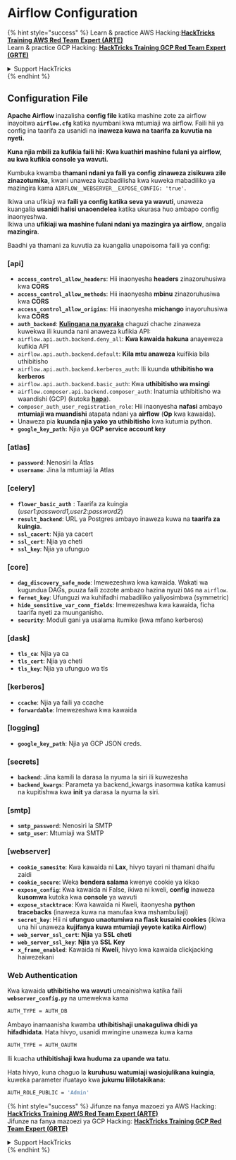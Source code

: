 # Airflow Configuration

{% hint style="success" %}
Learn & practice AWS Hacking:<img src="../../.gitbook/assets/image (1) (1) (1).png" alt="" data-size="line">[**HackTricks Training AWS Red Team Expert (ARTE)**](https://training.hacktricks.xyz/courses/arte)<img src="../../.gitbook/assets/image (1) (1) (1).png" alt="" data-size="line">\
Learn & practice GCP Hacking: <img src="../../.gitbook/assets/image (2).png" alt="" data-size="line">[**HackTricks Training GCP Red Team Expert (GRTE)**<img src="../../.gitbook/assets/image (2).png" alt="" data-size="line">](https://training.hacktricks.xyz/courses/grte)

<details>

<summary>Support HackTricks</summary>

* Check the [**subscription plans**](https://github.com/sponsors/carlospolop)!
* **Join the** 💬 [**Discord group**](https://discord.gg/hRep4RUj7f) or the [**telegram group**](https://t.me/peass) or **follow** us on **Twitter** 🐦 [**@hacktricks\_live**](https://twitter.com/hacktricks_live)**.**
* **Share hacking tricks by submitting PRs to the** [**HackTricks**](https://github.com/carlospolop/hacktricks) and [**HackTricks Cloud**](https://github.com/carlospolop/hacktricks-cloud) github repos.

</details>
{% endhint %}

## Configuration File

**Apache Airflow** inazalisha **config file** katika mashine zote za airflow inayoitwa **`airflow.cfg`** katika nyumbani kwa mtumiaji wa airflow. Faili hii ya config ina taarifa za usanidi na **inaweza kuwa na taarifa za kuvutia na nyeti.**

**Kuna njia mbili za kufikia faili hii: Kwa kuathiri mashine fulani ya airflow, au kwa kufikia console ya wavuti.**

Kumbuka kwamba **thamani ndani ya faili ya config** **zinaweza zisikuwa zile zinazotumika**, kwani unaweza kuzibadilisha kwa kuweka mabadiliko ya mazingira kama `AIRFLOW__WEBSERVER__EXPOSE_CONFIG: 'true'`.

Ikiwa una ufikiaji wa **faili ya config katika seva ya wavuti**, unaweza kuangalia **usanidi halisi unaoendelea** katika ukurasa huo ambapo config inaonyeshwa.\
Ikiwa una **ufikiaji wa mashine fulani ndani ya mazingira ya airflow**, angalia **mazingira**.

Baadhi ya thamani za kuvutia za kuangalia unapoisoma faili ya config:

### \[api]

* **`access_control_allow_headers`**: Hii inaonyesha **headers** zinazoruhusiwa kwa **CORS**
* **`access_control_allow_methods`**: Hii inaonyesha **mbinu** zinazoruhusiwa kwa **CORS**
* **`access_control_allow_origins`**: Hii inaonyesha **michango** inayoruhusiwa kwa **CORS**
* **`auth_backend`**: [**Kulingana na nyaraka**](https://airflow.apache.org/docs/apache-airflow/stable/security/api.html) chaguzi chache zinaweza kuwekwa ili kuunda nani anaweza kufikia API:
* `airflow.api.auth.backend.deny_all`: **Kwa kawaida hakuna** anayeweza kufikia API
* `airflow.api.auth.backend.default`: **Kila mtu anaweza** kuifikia bila uthibitisho
* `airflow.api.auth.backend.kerberos_auth`: Ili kuunda **uthibitisho wa kerberos**
* `airflow.api.auth.backend.basic_auth`: Kwa **uthibitisho wa msingi**
* `airflow.composer.api.backend.composer_auth`: Inatumia uthibitisho wa waandishi (GCP) (kutoka [**hapa**](https://cloud.google.com/composer/docs/access-airflow-api)).
* `composer_auth_user_registration_role`: Hii inaonyesha **nafasi** ambayo **mtumiaji wa muandishi** atapata ndani ya **airflow** (**Op** kwa kawaida).
* Unaweza pia **kuunda njia yako ya uthibitisho** kwa kutumia python.
* **`google_key_path`:** Njia ya **GCP service account key**

### **\[atlas]**

* **`password`**: Nenosiri la Atlas
* **`username`**: Jina la mtumiaji la Atlas

### \[celery]

* **`flower_basic_auth`** : Taarifa za kuingia (_user1:password1,user2:password2_)
* **`result_backend`**: URL ya Postgres ambayo inaweza kuwa na **taarifa za kuingia**.
* **`ssl_cacert`**: Njia ya cacert
* **`ssl_cert`**: Njia ya cheti
* **`ssl_key`**: Njia ya ufunguo

### \[core]

* **`dag_discovery_safe_mode`**: Imewezeshwa kwa kawaida. Wakati wa kugundua DAGs, puuza faili zozote ambazo hazina nyuzi `DAG` na `airflow`.
* **`fernet_key`**: Ufunguzi wa kuhifadhi mabadiliko yaliyosimbwa (symmetric)
* **`hide_sensitive_var_conn_fields`**: Imewezeshwa kwa kawaida, ficha taarifa nyeti za muunganisho.
* **`security`**: Moduli gani ya usalama itumike (kwa mfano kerberos)

### \[dask]

* **`tls_ca`**: Njia ya ca
* **`tls_cert`**: Njia ya cheti
* **`tls_key`**: Njia ya ufunguo wa tls

### \[kerberos]

* **`ccache`**: Njia ya faili ya ccache
* **`forwardable`**: Imewezeshwa kwa kawaida

### \[logging]

* **`google_key_path`**: Njia ya GCP JSON creds.

### \[secrets]

* **`backend`**: Jina kamili la darasa la nyuma la siri ili kuwezesha
* **`backend_kwargs`**: Parameta ya backend\_kwargs inasomwa katika kamusi na kupitishwa kwa **init** ya darasa la nyuma la siri.

### \[smtp]

* **`smtp_password`**: Nenosiri la SMTP
* **`smtp_user`**: Mtumiaji wa SMTP

### \[webserver]

* **`cookie_samesite`**: Kwa kawaida ni **Lax**, hivyo tayari ni thamani dhaifu zaidi
* **`cookie_secure`**: Weka **bendera salama** kwenye cookie ya kikao
* **`expose_config`**: Kwa kawaida ni False, ikiwa ni kweli, **config** inaweza **kusomwa** kutoka kwa **console** ya wavuti
* **`expose_stacktrace`**: Kwa kawaida ni Kweli, itaonyesha **python tracebacks** (inaweza kuwa na manufaa kwa mshambuliaji)
* **`secret_key`**: Hii ni **ufunguo unaotumiwa na flask kusaini cookies** (ikiwa una hii unaweza **kujifanya kuwa mtumiaji yeyote katika Airflow**)
* **`web_server_ssl_cert`**: **Njia** ya **SSL** **cheti**
* **`web_server_ssl_key`**: **Njia** ya **SSL** **Key**
* **`x_frame_enabled`**: Kawaida ni **Kweli**, hivyo kwa kawaida clickjacking haiwezekani

### Web Authentication

Kwa kawaida **uthibitisho wa wavuti** umeainishwa katika faili **`webserver_config.py`** na umewekwa kama
```bash
AUTH_TYPE = AUTH_DB
```
Ambayo inamaanisha kwamba **uthibitishaji unakaguliwa dhidi ya hifadhidata**. Hata hivyo, usanidi mwingine unaweza kuwa kama
```bash
AUTH_TYPE = AUTH_OAUTH
```
Ili kuacha **uthibitishaji kwa huduma za upande wa tatu**.

Hata hivyo, kuna chaguo la **kuruhusu watumiaji wasiojulikana kuingia**, kuweka parameter ifuatayo kwa **jukumu lililotakikana**:
```bash
AUTH_ROLE_PUBLIC = 'Admin'
```
{% hint style="success" %}
Jifunze na fanya mazoezi ya AWS Hacking:<img src="../../.gitbook/assets/image (1) (1) (1).png" alt="" data-size="line">[**HackTricks Training AWS Red Team Expert (ARTE)**](https://training.hacktricks.xyz/courses/arte)<img src="../../.gitbook/assets/image (1) (1) (1).png" alt="" data-size="line">\
Jifunze na fanya mazoezi ya GCP Hacking: <img src="../../.gitbook/assets/image (2).png" alt="" data-size="line">[**HackTricks Training GCP Red Team Expert (GRTE)**<img src="../../.gitbook/assets/image (2).png" alt="" data-size="line">](https://training.hacktricks.xyz/courses/grte)

<details>

<summary>Support HackTricks</summary>

* Angalia [**mpango wa usajili**](https://github.com/sponsors/carlospolop)!
* **Jiunge na** 💬 [**kikundi cha Discord**](https://discord.gg/hRep4RUj7f) au [**kikundi cha telegram**](https://t.me/peass) au **tufuatilie** kwenye **Twitter** 🐦 [**@hacktricks\_live**](https://twitter.com/hacktricks_live)**.**
* **Shiriki mbinu za hacking kwa kuwasilisha PRs kwa** [**HackTricks**](https://github.com/carlospolop/hacktricks) na [**HackTricks Cloud**](https://github.com/carlospolop/hacktricks-cloud) repos za github.

</details>
{% endhint %}
